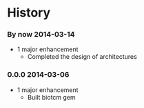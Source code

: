 History
===============

### By now 2014-03-14
* 1 major enhancement
	* Completed the design of architectures

### 0.0.0 2014-03-06
* 1 major enhancement
	* Built biotcm gem
